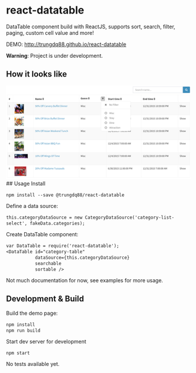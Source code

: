 # react-datatable
DataTable component build with ReactJS, supports sort, search, filter, paging, custom cell value and more!

DEMO: http://trungdq88.github.io/react-datatable

**Warning**: Project is under development.

## How it looks like
<img src="screenshot.png"/>
## Usage
Install

    npm install --save @trungdq88/react-datatable

Define a data source:

    this.categoryDataSource = new CategoryDataSource('category-list-select', fakeData.categories);

Create DataTable component:

    var DataTable = require('react-datatable');
    <DataTable id="category-table"
               dataSource={this.categoryDataSource}
               searchable
               sortable />

Not much documentation for now, see examples for more usage.

## Development & Build
Build the demo page:

    npm install
    npm run build

Start dev server for development

    npm start

No tests available yet.

